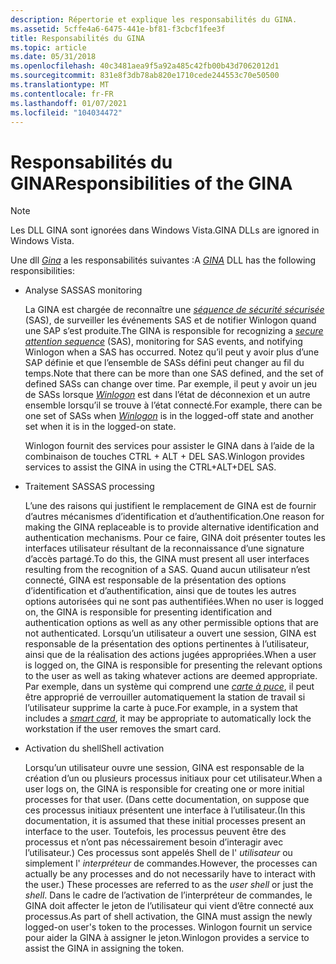 ```yaml
---
description: Répertorie et explique les responsabilités du GINA.
ms.assetid: 5cffe4a6-6475-441e-bf81-f3cbcf1fee3f
title: Responsabilités du GINA
ms.topic: article
ms.date: 05/31/2018
ms.openlocfilehash: 40c3481aea9f5a92a485c42fb00b43d7062012d1
ms.sourcegitcommit: 831e8f3db78ab820e1710cede244553c70e50500
ms.translationtype: MT
ms.contentlocale: fr-FR
ms.lasthandoff: 01/07/2021
ms.locfileid: "104034472"
---
```

# <a name="responsibilities-of-the-gina"></a><span data-ttu-id="be7bc-103">Responsabilités du GINA</span><span class="sxs-lookup"><span data-stu-id="be7bc-103">Responsibilities of the GINA</span></span>

> [!Note]  
> <span data-ttu-id="be7bc-104">Les DLL GINA sont ignorées dans Windows Vista.</span><span class="sxs-lookup"><span data-stu-id="be7bc-104">GINA DLLs are ignored in Windows Vista.</span></span>

 

<span data-ttu-id="be7bc-105">Une dll [*Gina*](../secgloss/g-gly.md) a les responsabilités suivantes :</span><span class="sxs-lookup"><span data-stu-id="be7bc-105">A [*GINA*](../secgloss/g-gly.md) DLL has the following responsibilities:</span></span>

-   <span data-ttu-id="be7bc-106">Analyse SAS</span><span class="sxs-lookup"><span data-stu-id="be7bc-106">SAS monitoring</span></span>

    <span data-ttu-id="be7bc-107">La GINA est chargée de reconnaître une [*séquence de sécurité sécurisée*](../secgloss/s-gly.md) (SAS), de surveiller les événements SAS et de notifier Winlogon quand une SAP s’est produite.</span><span class="sxs-lookup"><span data-stu-id="be7bc-107">The GINA is responsible for recognizing a [*secure attention sequence*](../secgloss/s-gly.md) (SAS), monitoring for SAS events, and notifying Winlogon when a SAS has occurred.</span></span> <span data-ttu-id="be7bc-108">Notez qu’il peut y avoir plus d’une SAP définie et que l’ensemble de SASs défini peut changer au fil du temps.</span><span class="sxs-lookup"><span data-stu-id="be7bc-108">Note that there can be more than one SAS defined, and the set of defined SASs can change over time.</span></span> <span data-ttu-id="be7bc-109">Par exemple, il peut y avoir un jeu de SASs lorsque [*Winlogon*](../secgloss/w-gly.md) est dans l’état de déconnexion et un autre ensemble lorsqu’il se trouve à l’état connecté.</span><span class="sxs-lookup"><span data-stu-id="be7bc-109">For example, there can be one set of SASs when [*Winlogon*](../secgloss/w-gly.md) is in the logged-off state and another set when it is in the logged-on state.</span></span>

    <span data-ttu-id="be7bc-110">Winlogon fournit des services pour assister le GINA dans à l’aide de la combinaison de touches CTRL + ALT + DEL SAS.</span><span class="sxs-lookup"><span data-stu-id="be7bc-110">Winlogon provides services to assist the GINA in using the CTRL+ALT+DEL SAS.</span></span>

-   <span data-ttu-id="be7bc-111">Traitement SAS</span><span class="sxs-lookup"><span data-stu-id="be7bc-111">SAS processing</span></span>

    <span data-ttu-id="be7bc-112">L’une des raisons qui justifient le remplacement de GINA est de fournir d’autres mécanismes d’identification et d’authentification.</span><span class="sxs-lookup"><span data-stu-id="be7bc-112">One reason for making the GINA replaceable is to provide alternative identification and authentication mechanisms.</span></span> <span data-ttu-id="be7bc-113">Pour ce faire, GINA doit présenter toutes les interfaces utilisateur résultant de la reconnaissance d’une signature d’accès partagé.</span><span class="sxs-lookup"><span data-stu-id="be7bc-113">To do this, the GINA must present all user interfaces resulting from the recognition of a SAS.</span></span> <span data-ttu-id="be7bc-114">Quand aucun utilisateur n’est connecté, GINA est responsable de la présentation des options d’identification et d’authentification, ainsi que de toutes les autres options autorisées qui ne sont pas authentifiées.</span><span class="sxs-lookup"><span data-stu-id="be7bc-114">When no user is logged on, the GINA is responsible for presenting identification and authentication options as well as any other permissible options that are not authenticated.</span></span> <span data-ttu-id="be7bc-115">Lorsqu’un utilisateur a ouvert une session, GINA est responsable de la présentation des options pertinentes à l’utilisateur, ainsi que de la réalisation des actions jugées appropriées.</span><span class="sxs-lookup"><span data-stu-id="be7bc-115">When a user is logged on, the GINA is responsible for presenting the relevant options to the user as well as taking whatever actions are deemed appropriate.</span></span> <span data-ttu-id="be7bc-116">Par exemple, dans un système qui comprend une [*carte à puce*](../secgloss/s-gly.md), il peut être approprié de verrouiller automatiquement la station de travail si l’utilisateur supprime la carte à puce.</span><span class="sxs-lookup"><span data-stu-id="be7bc-116">For example, in a system that includes a [*smart card*](../secgloss/s-gly.md), it may be appropriate to automatically lock the workstation if the user removes the smart card.</span></span>

-   <span data-ttu-id="be7bc-117">Activation du shell</span><span class="sxs-lookup"><span data-stu-id="be7bc-117">Shell activation</span></span>

    <span data-ttu-id="be7bc-118">Lorsqu’un utilisateur ouvre une session, GINA est responsable de la création d’un ou plusieurs processus initiaux pour cet utilisateur.</span><span class="sxs-lookup"><span data-stu-id="be7bc-118">When a user logs on, the GINA is responsible for creating one or more initial processes for that user.</span></span> <span data-ttu-id="be7bc-119">(Dans cette documentation, on suppose que ces processus initiaux présentent une interface à l’utilisateur.</span><span class="sxs-lookup"><span data-stu-id="be7bc-119">(In this documentation, it is assumed that these initial processes present an interface to the user.</span></span> <span data-ttu-id="be7bc-120">Toutefois, les processus peuvent être des processus et n’ont pas nécessairement besoin d’interagir avec l’utilisateur.) Ces processus sont appelés Shell de l' *utilisateur* ou simplement l' *interpréteur* de commandes.</span><span class="sxs-lookup"><span data-stu-id="be7bc-120">However, the processes can actually be any processes and do not necessarily have to interact with the user.) These processes are referred to as the *user shell* or just the *shell*.</span></span> <span data-ttu-id="be7bc-121">Dans le cadre de l’activation de l’interpréteur de commandes, le GINA doit affecter le jeton de l’utilisateur qui vient d’être connecté aux processus.</span><span class="sxs-lookup"><span data-stu-id="be7bc-121">As part of shell activation, the GINA must assign the newly logged-on user's token to the processes.</span></span> <span data-ttu-id="be7bc-122">Winlogon fournit un service pour aider la GINA à assigner le jeton.</span><span class="sxs-lookup"><span data-stu-id="be7bc-122">Winlogon provides a service to assist the GINA in assigning the token.</span></span>

 

 
